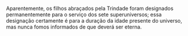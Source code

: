﻿Aparentemente, os filhos abraçados pela Trindade foram designados permanentemente para o serviço dos sete superuniversos; essa designação certamente é para a duração da idade presente do universo, mas nunca fomos informados de que deverá ser eterna.
